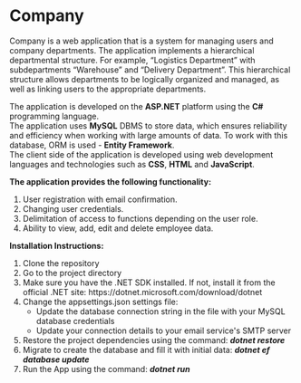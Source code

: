 # Company

Company is a web application that is a system for managing users and company departments. The application implements a hierarchical departmental structure. For example, “Logistics Department” with subdepartments “Warehouse” and “Delivery Department”. This hierarchical structure allows departments to be logically organized and managed, as well as linking users to the appropriate departments.<br>

The application is developed on the **ASP.NET** platform using the **C#** programming language.<br>
The application uses **MySQL** DBMS to store data, which ensures reliability and efficiency when working with large amounts of data.
To work with this database, ORM is used - **Entity Framework**. <br>
The client side of the application is developed using web development languages and technologies such as **CSS**, **HTML** and **JavaScript**. <br>

**The application provides the following functionality:**
<ol>
   <li>User registration with email confirmation.</li>
   <li>Changing user credentials.</li>
   <li>Delimitation of access to functions depending on the user role.</li>
   <li>Ability to view, add, edit and delete employee data.</li>
</ol>

**Installation Instructions:**
<ol>
   <li>Clone the repository</li>
   <li>Go to the project directory</li>
   <li>Make sure you have the .NET SDK installed. If not, install it from the official .NET site: https://dotnet.microsoft.com/download/dotnet</li>
   <li>Change the appsettings.json settings file:
     <ul>
       <li>Update the database connection string in the file with your MySQL database credentials</li>
       <li>Update your connection details to your email service's SMTP server</li>
     </ul>
   </li>
  <li>Restore the project dependencies using the command: <b><i>dotnet restore</i></b></li>
   <li>Migrate to create the database and fill it with initial data: <b><i>dotnet ef database update</i></b></li>
   <li>Run the App using the command: <b><i>dotnet run</i></b></li>
</ol>
